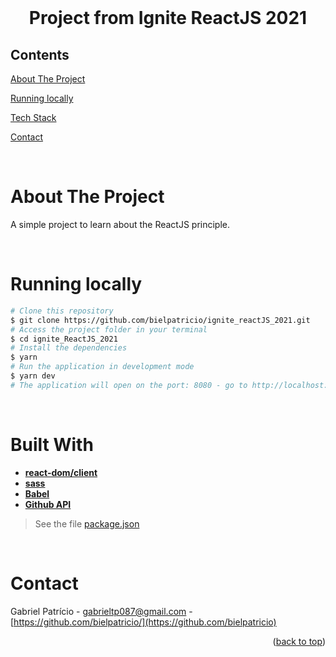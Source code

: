 <div id="top"></div>

<!-- PROJECT LOGO -->
<br />
<div align="center">
  <h1 align="center">Project from Ignite ReactJS 2021</h3>
</div>

<!-- TABLE OF CONTENTS -->

## Contents

  <p align="center">
    <p><a href="#about-the-project" title=" go to About the Project">About The Project</a></p><p><a href="#Running locally" title=" go to Running locally">Running locally</a></p>
    <p><a href="#Built With" title=" go to Built With">Tech Stack</a></p>
    <p><a href="#contact" title=" go to Contact">Contact</a></p>
  </p>

<br>
<!-- ABOUT THE PROJECT -->

# About The Project

A simple project to learn about the ReactJS principle.

<br>

# Running locally

```bash
# Clone this repository
$ git clone https://github.com/bielpatricio/ignite_reactJS_2021.git
# Access the project folder in your terminal
$ cd ignite_ReactJS_2021
# Install the dependencies
$ yarn
# Run the application in development mode
$ yarn dev
# The application will open on the port: 8080 - go to http://localhost:8080
```

<br>

# Built With

- **[react-dom/client]()**
- **[sass]()**
- **[Babel]()**
- **[Github API]()**

> See the file [package.json](https://github.com/bielpatricio/ignite_reactJS_2021/blob/master/package.json)

<br>

# Contact

Gabriel Patrício - gabrieltp087@gmail.com - [https://github.com/bielpatricio/](https://github.com/bielpatricio)

<p align="right">(<a href="#top">back to top</a>)</p>
